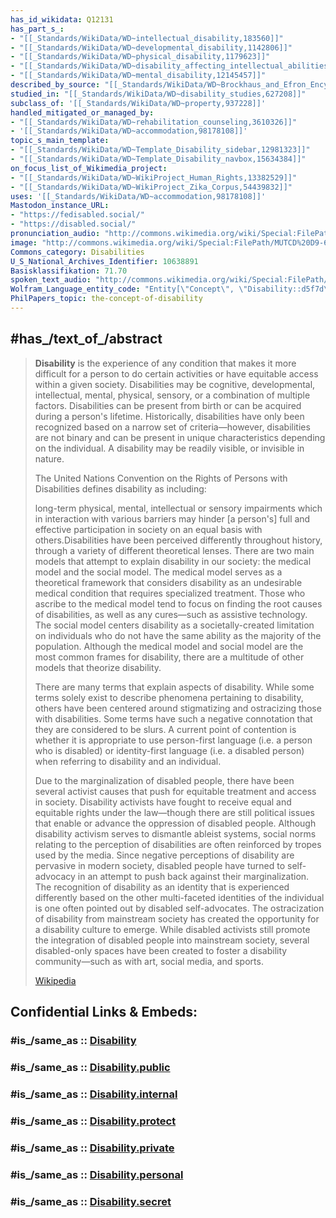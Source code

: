 ```yaml
---
has_id_wikidata: Q12131
has_part_s_:
- "[[_Standards/WikiData/WD~intellectual_disability,183560]]"
- "[[_Standards/WikiData/WD~developmental_disability,1142806]]"
- "[[_Standards/WikiData/WD~physical_disability,1179623]]"
- "[[_Standards/WikiData/WD~disability_affecting_intellectual_abilities,3317827]]"
- "[[_Standards/WikiData/WD~mental_disability,12145457]]"
described_by_source: "[[_Standards/WikiData/WD~Brockhaus_and_Efron_Encyclopedic_Dictionary,602358]]"
studied_in: "[[_Standards/WikiData/WD~disability_studies,627208]]"
subclass_of: '[[_Standards/WikiData/WD~property,937228]]'
handled_mitigated_or_managed_by:
- "[[_Standards/WikiData/WD~rehabilitation_counseling,3610326]]"
- '[[_Standards/WikiData/WD~accommodation,98178108]]'
topic_s_main_template:
- "[[_Standards/WikiData/WD~Template_Disability_sidebar,12981323]]"
- "[[_Standards/WikiData/WD~Template_Disability_navbox,15634384]]"
on_focus_list_of_Wikimedia_project:
- "[[_Standards/WikiData/WD~WikiProject_Human_Rights,13382529]]"
- "[[_Standards/WikiData/WD~WikiProject_Zika_Corpus,54439832]]"
uses: '[[_Standards/WikiData/WD~accommodation,98178108]]'
Mastodon_instance_URL:
- "https://fedisabled.social/"
- "https://disabled.social/"
pronunciation_audio: "http://commons.wikimedia.org/wiki/Special:FilePath/De-Behinderung.ogg"
image: "http://commons.wikimedia.org/wiki/Special:FilePath/MUTCD%20D9-6.svg"
Commons_category: Disabilities
U_S_National_Archives_Identifier: 10638891
Basisklassifikation: 71.70
spoken_text_audio: "http://commons.wikimedia.org/wiki/Special:FilePath/Disability.ogg"
Wolfram_Language_entity_code: "Entity[\"Concept\", \"Disability::d5f7d\"]"
PhilPapers_topic: the-concept-of-disability
---
```


## #has_/text_of_/abstract 

> **Disability** is the experience of any condition that makes it more difficult for a person to do certain activities or have equitable access within a given society. Disabilities may be cognitive, developmental, intellectual, mental, physical, sensory, or a combination of multiple factors. Disabilities can be present from birth or can be acquired during a person's lifetime. Historically, disabilities have only been recognized based on a narrow set of criteria—however, disabilities are not binary and can be present in unique characteristics depending on the individual. A disability may be readily visible, or invisible in nature.
>
> The United Nations Convention on the Rights of Persons with Disabilities defines disability as including:
>
> 
>
> long-term physical, mental, intellectual or sensory impairments which in interaction with various barriers may hinder [a person's] full and effective participation in society on an equal basis with others.Disabilities have been perceived differently throughout history, through a variety of different theoretical lenses. There are two main models that attempt to explain disability in our society: the medical model and the social model. The medical model serves as a theoretical framework that considers disability as an undesirable medical condition that requires specialized treatment. Those who ascribe to the medical model tend to focus on finding the root causes of disabilities, as well as any cures—such as assistive technology. The social model centers disability as a societally-created limitation on individuals who do not have the same ability as the majority of the population. Although the medical model and social model are the most common frames for disability, there are a multitude of other models that theorize disability.
>
> There are many terms that explain aspects of disability. While some terms solely exist to describe phenomena pertaining to disability, others have been centered around stigmatizing and ostracizing those with disabilities. Some terms have such a negative connotation that they are considered to be slurs. A current point of contention is whether it is appropriate to use person-first language (i.e. a person who is disabled) or identity-first language (i.e. a disabled person) when referring to disability and an individual.
>
> Due to the marginalization of disabled people, there have been several activist causes that push for equitable treatment and access in society. Disability activists have fought to receive equal and equitable rights under the law—though there are still political issues that enable or advance the oppression of disabled people. Although disability activism serves to dismantle ableist systems, social norms relating to the perception of disabilities are often reinforced by tropes used by the media. Since negative perceptions of disability are pervasive in modern society, disabled people have turned to self-advocacy in an attempt to push back against their marginalization. The recognition of disability as an identity that is experienced differently based on the other multi-faceted identities of the individual is one often pointed out by disabled self-advocates. The ostracization of disability from mainstream society has created the opportunity for a disability culture to emerge. While disabled activists still promote the integration of disabled people into mainstream society, several disabled-only spaces have been created to foster a disability community—such as with art, social media, and sports.
>
> [Wikipedia](https://en.wikipedia.org/wiki/Disability)


## Confidential Links & Embeds: 

### #is_/same_as :: [Disability](/_Standards/bio/Medicine/Disability.md) 

### #is_/same_as :: [Disability.public](/_public/bio/Medicine/Disability.public.md) 

### #is_/same_as :: [Disability.internal](/_internal/bio/Medicine/Disability.internal.md) 

### #is_/same_as :: [Disability.protect](/_protect/bio/Medicine/Disability.protect.md) 

### #is_/same_as :: [Disability.private](/_private/bio/Medicine/Disability.private.md) 

### #is_/same_as :: [Disability.personal](/_personal/bio/Medicine/Disability.personal.md) 

### #is_/same_as :: [Disability.secret](/_secret/bio/Medicine/Disability.secret.md)

